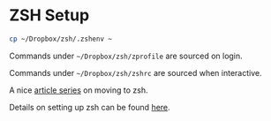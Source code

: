 # ZSH Setup

```zsh
cp ~/Dropbox/zsh/.zshenv ~
```

Commands under `~/Dropbox/zsh/zprofile` are sourced on login.

Commands under `~/Dropbox/zsh/zshrc` are sourced when interactive.

A nice [article series](https://scriptingosx.com/2019/06/moving-to-zsh/) on moving to zsh.

Details on setting up zsh can be found [here](https://unix.stackexchange.com/questions/71253/what-should-shouldnt-go-in-zshenv-zshrc-zlogin-zprofile-zlogout).